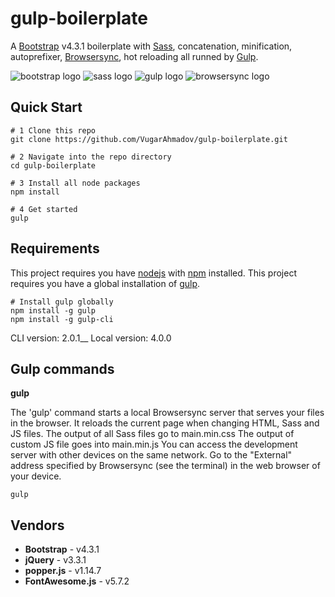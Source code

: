 # gulp-boilerplate
A [Bootstrap](https://getbootstrap.com/) v4.3.1 boilerplate with [Sass](http://sass-lang.com/), concatenation, minification, autoprefixer, [Browsersync](https://www.browsersync.io/), hot reloading all runned by [Gulp](https://gulpjs.com/).

![bootstrap logo](https://user-images.githubusercontent.com/10498583/31125543-e2a88c2c-a848-11e7-87b0-d20ea38d41d0.jpg)
![sass logo](https://user-images.githubusercontent.com/10498583/31125541-e2a732e6-a848-11e7-959d-7d7b0c138124.jpg)
![gulp logo](https://user-images.githubusercontent.com/10498583/31125542-e2a78b88-a848-11e7-8ac5-c396f46e811f.jpg)
![browsersync logo](https://user-images.githubusercontent.com/10498583/31125540-e2a6eed0-a848-11e7-817a-69c5619f772a.jpg)

## Quick Start
```
# 1 Clone this repo
git clone https://github.com/VugarAhmadov/gulp-boilerplate.git

# 2 Navigate into the repo directory
cd gulp-boilerplate

# 3 Install all node packages
npm install

# 4 Get started
gulp
```

## Requirements
This project requires you have [nodejs](https://nodejs.org/en/) with [npm](https://www.npmjs.com/get-npm) installed.
This project requires you have a global installation of [gulp](http://gulpjs.com/).

```
# Install gulp globally
npm install -g gulp
npm install -g gulp-cli
```

CLI version: 2.0.1__
Local version: 4.0.0


## Gulp commands
**gulp**

The 'gulp' command starts a local Browsersync server that serves your files in the browser.
It reloads the current page when changing HTML, Sass and JS files.
The output of all Sass files go to main.min.css
The output of custom JS file goes into main.min.js
You can access the development server with other devices on the same network. Go to the "External" address specified by Browsersync (see the terminal) in the web browser of your device.
```
gulp 
```

## Vendors
* **Bootstrap** - v4.3.1
* **jQuery** - v3.3.1
* **popper.js** - v1.14.7
* **FontAwesome.js** - v5.7.2
